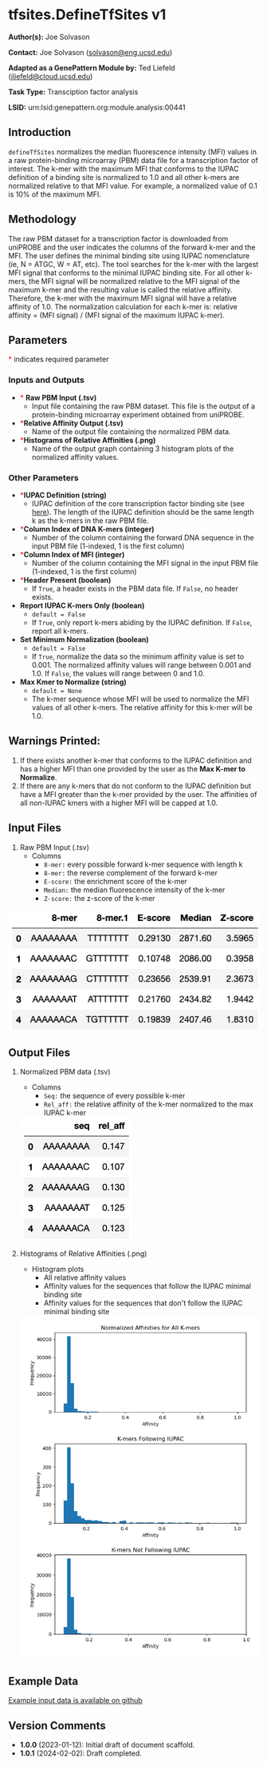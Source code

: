 # tfsites.DefineTfSites v1

**Author(s):** Joe Solvason

**Contact:** Joe Solvason (solvason@eng.ucsd.edu)

**Adapted as a GenePattern Module by:** Ted Liefeld (jliefeld@cloud.ucsd.edu)

**Task Type:** Transciption factor analysis

**LSID:**  urn:lsid:genepattern.org:module.analysis:00441


## Introduction

`defineTfSites` normalizes the median fluorescence intensity (MFI) values in a raw protein-binding microarray (PBM) data file for a transcription factor of interest. The k-mer with the maximum MFI that conforms to the IUPAC definition of a binding site is normalized to 1.0 and all other k-mers are normalized relative to that MFI value. For example, a normalized value of 0.1 is 10% of the maximum MFI. 

## Methodology

The raw PBM dataset for a transcription factor is downloaded from uniPROBE and the user indicates the columns of the forward k-mer and the MFI. The user defines the minimal binding site using IUPAC nomenclature (ie, N = ATGC, W = AT, etc). The tool searches for the k-mer with the largest MFI signal that conforms to the minimal IUPAC binding site. For all other k-mers, the MFI signal will be normalized relative to the MFI signal of the maximum k-mer and the resulting value is called the relative affinity. Therefore, the k-mer with the maximum MFI signal will have a relative affinity of 1.0. The normalization calculation for each k-mer is: relative affinity = (MFI signal) / (MFI signal of the maximum IUPAC k-mer). 

## Parameters

<span style="color: red;">*</span> indicates required parameter

### Inputs and Outputs

- <span style="color: red;">*</span> **Raw PBM Input (.tsv)** 
    - Input file containing the raw PBM dataset. This file is the output of a protein-binding microarray experiment obtained from uniPROBE. 
- <span style="color: red;">*</span>**Relative Affinity Output (.tsv)**
    - Name of the output file containing the normalized PBM data. 
- <span style="color: red;">*</span>**Histograms of Relative Affinities (.png)** 
    - Name of the output graph containing 3 histogram plots of the normalized affinity values.
      
### Other Parameters
- <span style="color: red;">*</span>**IUPAC Definition (string)**
    - IUPAC definition of the core transcription factor binding site (see [here](https://www.bioinformatics.org/sms/iupac.html)). The length of the IUPAC definition should be the same length k as the k-mers in the raw PBM file.
- <span style="color: red;">*</span>**Column Index of DNA K-mers (integer)**
    - Number of the column containing the forward DNA sequence in the input PBM file (1-indexed, 1 is the first column)
- <span style="color: red;">*</span>**Column Index of MFI (integer)**
    - Number of the column containing the MFI signal in the input PBM file (1-indexed, 1 is the first column)
- <span style="color: red;">*</span>**Header Present (boolean)**
    - If `True`, a header exists in the PBM data file. If `False`, no header exists.
- **Report IUPAC K-mers Only (boolean)**
    - `default = False`
    - If `True`, only report k-mers abiding by the IUPAC definition. If `False`, report all k-mers.
- **Set Minimum Normalization (boolean)**
    - `default = False`
    - If `True`, normalize the data so the minimum affinity value is set to 0.001. The normalized affinity values will range between 0.001 and 1.0. If `False`, the values will range between 0 and 1.0.
- **Max Kmer to Normalize (string)**
    - `default = None`
    - The k-mer sequence whose MFI will be used to normalize the MFI values of all other k-mers. The relative affinity for this k-mer will be 1.0. 

## Warnings Printed:

1. If there exists another k-mer that conforms to the IUPAC definition and has a higher MFI than one provided by the user as the **Max K-mer to Normalize**.
2. If there are any k-mers that do not conform to the IUPAC definition but have a MFI greater than the k-mer provided by the user. The affinities of all non-IUPAC kmers with a higher MFI will be capped at 1.0.

## Input Files

1.  Raw PBM Input (.tsv)
    - Columns
        - `8-mer:` every possible forward k-mer sequence with length k
        - `8-mer:` the reverse complement of the forward k-mer
        - `E-score:` the enrichment score of the k-mer
        - `Median:` the median fluorescence intensity of the k-mer
        - `Z-score:` the z-score of the k-mer

   <img src="./01-input.png"/>
       
## Output Files

1. Normalized PBM data (.tsv)
   - Columns
       - `Seq:` the sequence of every possible k-mer
       - `Rel_aff:` the relative affinity of the k-mer normalized to the max IUPAC k-mer

   <img src="./01-normoutput.png"/>

2. Histograms of Relative Affinities (.png) 
    - Histogram plots
        - All relative affinity values
        - Affinity values for the sequences that follow the IUPAC minimal binding site
        - Affinity values for the sequences that don't follow the IUPAC minimal binding site

   <img src="./01-output_aff-histograms.png"/>
    
  
## Example Data

[Example input data is available on github](https://github.com/genepattern/tfsites.defineTfSites/data)
    
    
## Version Comments

- **1.0.0** (2023-01-12): Initial draft of document scaffold.
- **1.0.1** (2024-02-02): Draft completed.
